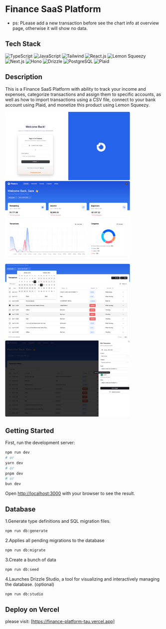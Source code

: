 # Finance SaaS Platform  
- ps: PLease add a new transaction before see the chart info at overview page, otherwise it will show no data.

## Tech Stack
![TypeScript](https://img.shields.io/badge/TypeScript-007ACC?style=for-the-badge&logo=typescript&logoColor=white)
![JavaScript](https://img.shields.io/badge/JavaScript-F7DF1E?style=for-the-badge&logo=javascript&logoColor=black)
![Tailwind](https://img.shields.io/badge/Tailwind-06B6D4?style=for-the-badge&logo=tailwindcss&logoColor=white)
![React.js](https://img.shields.io/badge/React-61DAFB?style=for-the-badge&logo=react&logoColor=black)
![Lemon Squeezy](https://img.shields.io/badge/lemonSqueezy.js-FFC233?style=for-the-badge&logo=lemonsqueezy&logoColor=black)
![Next.js](https://img.shields.io/badge/Next.js-white?style=for-the-badge&logo=next.js&logoColor=000000)
![Hono](https://img.shields.io/badge/Hono-E36002?style=for-the-badge&logo=hono&logoColor=white)
![Drizzle](https://img.shields.io/badge/Drizzle-C5F74F?style=for-the-badge&logo=drizzle&logoColor=black)
![PostgreSQL](https://img.shields.io/badge/PostgreSQL-316192?style=for-the-badge&logo=postgresql&logoColor=white)
![Plaid](https://img.shields.io/badge/Plaid-green?style=for-the-badge&logo=plaid&logoColor=white)

<!-- ![Docker](https://img.shields.io/badge/Docker-2CA5E0?style=for-the-badge&logo=docker&logoColor=white)
![Git](https://img.shields.io/badge/Git-F05032?style=for-the-badge&logo=git&logoColor=white)
![CI/CD](https://img.shields.io/badge/CI/CD-007BFF?style=for-the-badge&logo=githubactions&logoColor=white) -->

## Description
This is a Finance SaaS Platform with ability to track your income and expenses, categorize transactions and assign them to specific accounts, as well as how to import transactions using a CSV file, connect to your bank account using Plaid, and monetize this product using Lemon Squeezy.

<img src="public/finance1.png" width="400" alt="finance1"><img src="public/finance2.jpg" width="400" alt="finance2">

<img src="public/finance3.jpg" width="400" alt="finance3"><img src="public/finance4.jpg" width="400" alt="finance4">

## Getting Started
First, run the development server:
```bash
npm run dev
# or
yarn dev
# or
pnpm dev
# or
bun dev
```

Open [http://localhost:3000](http://localhost:3000) with your browser to see the result.

## Database
1.Generate type definitions and SQL migration files.
```bash
npm run db:generate
```

2.Applies all pending migrations to the database
```bash
npm run db:migrate
```
3.Create a bunch of data
```bash
npm run db:seed
```

4.Launches Drizzle Studio, a tool for visualizing and interactively managing the database. (optional)
```bash
npm run db:studio
```

## Deploy on Vercel
please visit: [https://finance-platform-tau.vercel.app]
